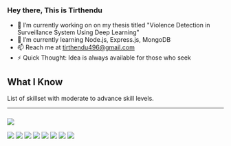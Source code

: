 ### Hey there, This is Tirthendu



- 🔭 I’m currently working on on my thesis titled "Violence Detection in Surveillance System Using Deep Learning"
- 🌱 I’m currently learning Node.js, Express.js, MongoDB
- 📫 Reach me at tirthendu496@gmail.com
- ⚡ Quick Thought: Idea is always available for those who seek

<h2>What I Know</h2>

List of skillset with moderate to advance skill levels.
<hr>

<h3><img src="https://img.shields.io/badge/Programming%20Languages%20-lightgrey"></h3>
<span><img src="https://img.shields.io/badge/Python-3776AB?style=for-the-badge&logo=python&logoColor=white"><span>
<span><img src="https://img.shields.io/badge/C-00599C?style=for-the-badge&logo=c&logoColor=white"><span>
<span><img src="https://img.shields.io/badge/Java-ED8B00?style=for-the-badge&logo=openjdk&logoColor=white"><span>
<span><img src="https://img.shields.io/badge/C%2B%2B-00599C?style=for-the-badge&logo=c%2B%2B&logoColor=white"><span>
<span><img src="https://img.shields.io/badge/HTML5-E34F26?style=for-the-badge&logo=html5&logoColor=white"><span>
<span><img src="https://img.shields.io/badge/Python-3776AB?style=for-the-badge&logo=python&logoColor=white"><span>
<span><img src="https://img.shields.io/badge/CSS3-1572B6?style=for-the-badge&logo=css3&logoColor=white"><span>
<span><img src="https://img.shields.io/badge/Python-3776AB?style=for-the-badge&logo=python&logoColor=white"><span>
